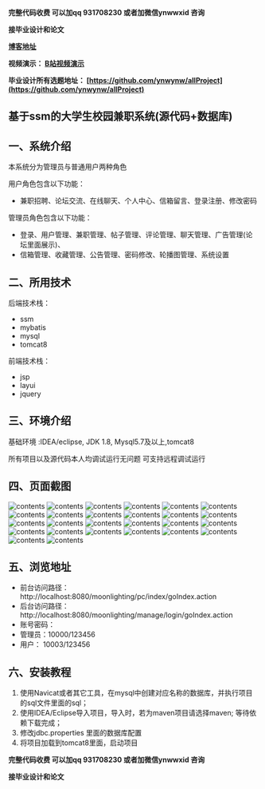 **完整代码收费  可以加qq 931708230 或者加微信ynwwxid 咨询**

**接毕业设计和论文**

**[博客地址](https://blog.csdn.net/2303_76227485/article/details/128647271)**

**视频演示：
[B站视频演示](https://www.bilibili.com/video/BV1UX4y1q7Cv/)**

**毕业设计所有选题地址：
[https://github.com/ynwynw/allProject](https://github.com/ynwynw/allProject)**

## 基于ssm的大学生校园兼职系统(源代码+数据库)

## 一、系统介绍

本系统分为管理员与普通用户两种角色

用户角色包含以下功能：
- 兼职招聘、论坛交流、在线聊天、个人中心、信箱留言、登录注册、修改密码

管理员角色包含以下功能：
- 登录、用户管理、兼职管理、帖子管理、评论管理、聊天管理、广告管理(论坛里面展示)、
- 信箱管理、收藏管理、公告管理、密码修改、轮播图管理、系统设置

## 二、所用技术

后端技术栈：

- ssm
- mybatis
- mysql
- tomcat8

前端技术栈：
- jsp
- layui
- jquery



## 三、环境介绍

基础环境 :IDEA/eclipse, JDK 1.8, Mysql5.7及以上,tomcat8

所有项目以及源代码本人均调试运行无问题 可支持远程调试运行

## 四、页面截图

![contents](./picture/picture1.png)
![contents](./picture/picture2.png)
![contents](./picture/picture3.png)
![contents](./picture/picture4.png)
![contents](./picture/picture5.png)
![contents](./picture/picture6.png)
![contents](./picture/picture7.png)
![contents](./picture/picture8.png)
![contents](./picture/picture9.png)
![contents](./picture/picture10.png)
![contents](./picture/picture11.png)
![contents](./picture/picture12.png)
![contents](./picture/picture13.png)
![contents](./picture/picture14.png)
![contents](./picture/picture15.png)
![contents](./picture/picture16.png)
![contents](./picture/picture17.png)
![contents](./picture/picture18.png)
![contents](./picture/picture19.png)
![contents](./picture/picture20.png)
![contents](./picture/picture21.png)
![contents](./picture/picture22.png)
![contents](./picture/picture23.png)
![contents](./picture/picture24.png)
![contents](./picture/picture25.png)
![contents](./picture/picture26.png)


## 五、浏览地址
- 前台访问路径：http://localhost:8080/moonlighting/pc/index/goIndex.action
- 后台访问路径：http://localhost:8080/moonlighting/manage/login/goIndex.action
- 
  账号密码：
- 管理员：10000/123456
- 用户：  10003/123456

## 六、安装教程

1. 使用Navicat或者其它工具，在mysql中创建对应名称的数据库，并执行项目的sql文件里面的sql；
2. 使用IDEA/Eclipse导入项目，导入时，若为maven项目请选择maven; 等待依赖下载完成；
3. 修改jdbc.properties 里面的数据库配置
4. 将项目加载到tomcat8里面，启动项目

**完整代码收费  可以加qq 931708230 或者加微信ynwwxid 咨询**

**接毕业设计和论文**
